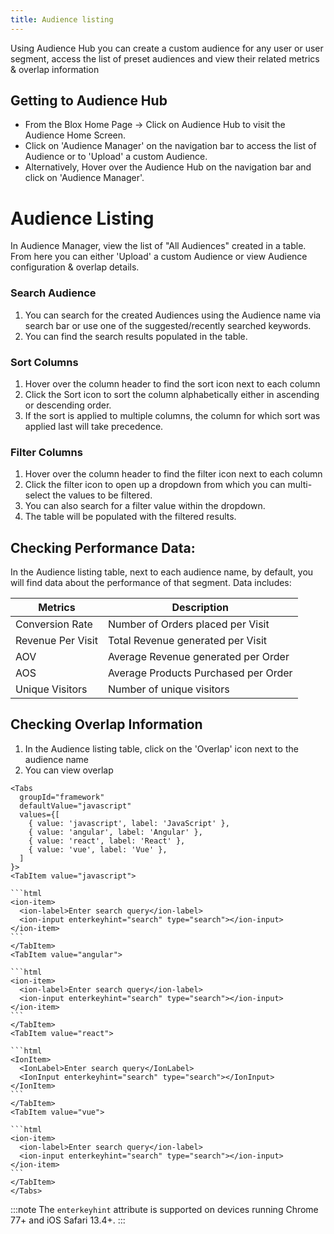 ```yaml
---
title: Audience listing 
---
```




<head>
  <title>Keyboard Guide: Tools to Manage an On-Screen Mobile App Keyboard</title>
  <meta
    name="description"
    content="Accounting for an on-screen keyboard is a common developer roadblock. This guide introduces the tools available for managing on-screen keyboards in mobile apps."
  />
</head>

Using Audience Hub you can create a custom audience for any user or user segment, access the list of preset audiences and view their related metrics & overlap information


## Getting to Audience Hub

- From the Blox Home Page -\> Click on Audience Hub to visit the Audience Home Screen.
- Click on 'Audience Manager' on the navigation bar to access the list of Audience or to 'Upload' a custom Audience.
- Alternatively, Hover over the Audience Hub on the navigation bar and click on 'Audience Manager'.

# Audience Listing

In Audience Manager, view the list of "All Audiences" created in a table. From here you can either 'Upload' a custom Audience or view Audience configuration & overlap details.



### Search Audience

1. You can search for the created Audiences using the Audience name via search bar or use one of the suggested/recently searched keywords.
2. You can find the search results populated in the table.

### Sort Columns

1. Hover over the column header to find the sort icon next to each column
2. Click the Sort icon to sort the column alphabetically either in ascending or descending order.
3. If the sort is applied to multiple columns, the column for which sort was applied last will take precedence.

### Filter Columns

1. Hover over the column header to find the filter icon next to each column
2. Click the filter icon to open up a dropdown from which you can multi-select the values to be filtered.
3. You can also search for a filter value within the dropdown.
4. The table will be populated with the filtered results.

## Checking Performance Data:

In the Audience listing table, next to each audience name, by default, you will find data about the performance of that segment. Data includes:

| **Metrics** | **Description** |
| --- | --- |
| Conversion Rate | Number of Orders placed per Visit |
| Revenue Per Visit | Total Revenue generated per Visit |
| AOV | Average Revenue generated per Order |
| AOS | Average Products Purchased per Order |
| Unique Visitors | Number of unique visitors |

## Checking Overlap Information

1. In the Audience listing table, click on the 'Overlap' icon next to the audience name
2. You can view overlap
````mdx-code-block
<Tabs
  groupId="framework"
  defaultValue="javascript"
  values={[
    { value: 'javascript', label: 'JavaScript' },
    { value: 'angular', label: 'Angular' },
    { value: 'react', label: 'React' },
    { value: 'vue', label: 'Vue' },
  ]
}>
<TabItem value="javascript">

```html
<ion-item>
  <ion-label>Enter search query</ion-label>
  <ion-input enterkeyhint="search" type="search"></ion-input>
</ion-item>
```
</TabItem>
<TabItem value="angular">

```html
<ion-item>
  <ion-label>Enter search query</ion-label>
  <ion-input enterkeyhint="search" type="search"></ion-input>
</ion-item>
```
</TabItem>
<TabItem value="react">

```html
<IonItem>
  <IonLabel>Enter search query</IonLabel>
  <IonInput enterkeyhint="search" type="search"></IonInput>
</IonItem>
```
</TabItem>
<TabItem value="vue">

```html
<ion-item>
  <ion-label>Enter search query</ion-label>
  <ion-input enterkeyhint="search" type="search"></ion-input>
</ion-item>
```
</TabItem>
</Tabs>
````

<Codepen user="ionic" slug="GRpWyRB" height="350" />

:::note
The `enterkeyhint` attribute is supported on devices running Chrome 77+ and iOS Safari 13.4+.
:::

